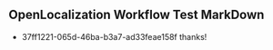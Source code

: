 ## OpenLocalization Workflow Test MarkDown
* 37ff1221-065d-46ba-b3a7-ad33feae158f thanks!

<!--HONumber=Aug16_HO1-->


